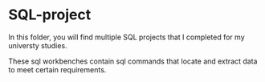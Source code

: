 # SQL-project

In this folder, you will find multiple SQL projects that I completed for my universty studies. 

These sql workbenches contain sql commands that locate and extract data to meet certain requirements. 
